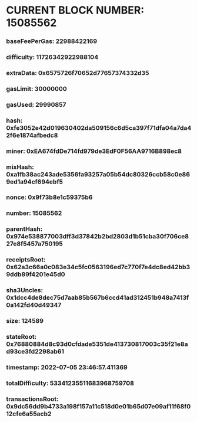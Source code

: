 # CURRENT BLOCK NUMBER: 15085562

### baseFeePerGas: 22988422169
### difficulty: 11726342922988104
### extraData: 0x6575726f70652d77657374332d35
### gasLimit: 30000000
### gasUsed: 29990857
### hash: 0xfe3052e42d019630402da509156c6d5ca397f71dfa04a7da42f6e1874afbedc8
### miner: 0xEA674fdDe714fd979de3EdF0F56AA9716B898ec8
### mixHash: 0xa1fb38ac243ade5356fa93257a05b54dc80326ccb58c0e869ed1a94cf694ebf5
### nonce: 0x9f73b8e1c59375b6
### number: 15085562
### parentHash: 0x974e538877003dff3d37842b2bd2803d1b51cba30f706ce827e8f5457a750195
### receiptsRoot: 0x62a3c66a0c083e34c5fc0563196ed7c770f7e4dc8ed42bb39ddb89f4201e45d0
### sha3Uncles: 0x1dcc4de8dec75d7aab85b567b6ccd41ad312451b948a7413f0a142fd40d49347
### size: 124589
### stateRoot: 0x76880884d8c93d0cfdade5351de413730817003c35f21e8ad93ce3fd2298ab61
### timestamp: 2022-07-05 23:46:57.411369
### totalDifficulty: 53341235511683968759708
### transactionsRoot: 0x9dc56dd9b4733a198f157a11c518d0e01b65d07e09af11f68f012cfe6a55acb2
